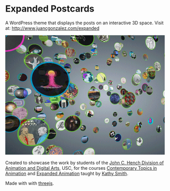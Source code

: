 # Expanded Postcards
A WordPress theme that displays the posts on an interactive 3D space. Visit at: http://www.juancgonzalez.com/expanded
  
<a href="http://juancgonzalez.com/expanded/"><img src="https://raw.githubusercontent.com/1cgonza/expanded-postcards/master/screenshot.png"></a>
  
Created to showcase the work by students of the <a href="http://anim.usc.edu" target="_blank">John C. Hench Division of Animation and Digital Arts</a>, USC, for the courses <a href="http://anim.usc.edu/classes/ctan-524-contemporary-topics-in-animation/" target="_blank">Contemporary Topics in Animation</a> and <a href="http://anim.usc.edu/classes/ctan-579-expanded-animation/" target="_blank">Expanded Animation</a> taught by <a title="Kathy Smith" href="http://kathymoods.org/" target="_blank">Kathy Smith</a>.  
  
Made with with <a href="http://threejs.org/" target="_blank">threejs</a>.
